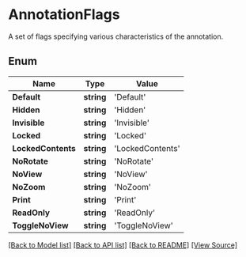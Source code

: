 # AnnotationFlags
A set of flags specifying various characteristics of the annotation.

## Enum
Name | Type | Value
------------ | ------------- | -------------
**Default** | **string** | 'Default'
**Hidden** | **string** | 'Hidden'
**Invisible** | **string** | 'Invisible'
**Locked** | **string** | 'Locked'
**LockedContents** | **string** | 'LockedContents'
**NoRotate** | **string** | 'NoRotate'
**NoView** | **string** | 'NoView'
**NoZoom** | **string** | 'NoZoom'
**Print** | **string** | 'Print'
**ReadOnly** | **string** | 'ReadOnly'
**ToggleNoView** | **string** | 'ToggleNoView'
[[Back to Model list]](../README.md#documentation-for-models) [[Back to API list]](../README.md#documentation-for-api-endpoints) [[Back to README]](../README.md) [[View Source]](../src/models/annotationFlags.ts)

